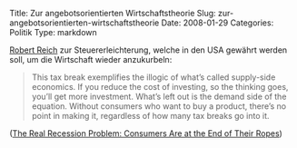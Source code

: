 Title: Zur angebotsorientierten Wirtschaftstheorie
Slug: zur-angebotsorientierten-wirtschaftstheorie
Date: 2008-01-29
Categories: Politik
Type: markdown

[Robert Reich](http://www.robertreich.org/) zur Steuererleichterung, welche in den USA gewährt werden soll, um die Wirtschaft wieder anzukurbeln:

> This tax break exemplifies the illogic of what’s called supply-side economics. If you reduce the cost of investing, so the thinking goes, you’ll get more investment. What’s left out is the demand side of the equation. Without consumers who want to buy a product, there’s no point in making it, regardless of how many tax breaks go into it.

([The Real Recession Problem: Consumers Are at the End of Their Ropes](http://robertreich.blogspot.com/2008/01/real-recession-problem-consumers-are-at.html))
